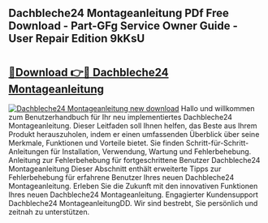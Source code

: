 ## Dachbleche24 Montageanleitung PDf Free Download - Part-GFg Service Owner Guide - User Repair Edition 9kKsU

# <h2><a href="http://df6ah41.blite.top/?on=Dachbleche24+Montageanleitung">🔗Download 👉🔴 Dachbleche24 Montageanleitung</a></h2>

[![Dachbleche24 Montageanleitung new download](https://i.imgur.com/lujVjoI.png)](http://df6ah41.blite.top/?on=Dachbleche24+Montageanleitung)
Hallo und willkommen zum Benutzerhandbuch für Ihr neu implementiertes Dachbleche24 Montageanleitung. Dieser Leitfaden soll Ihnen helfen, das Beste aus Ihrem Produkt herauszuholen, indem er einen umfassenden Überblick über seine Merkmale, Funktionen und Vorteile bietet. Sie finden Schritt-für-Schritt-Anleitungen für Installation, Verwendung, Wartung und Fehlerbehebung. Anleitung zur Fehlerbehebung für fortgeschrittene Benutzer Dachbleche24 Montageanleitung Dieser Abschnitt enthält erweiterte Tipps zur Fehlerbehebung für erfahrene Benutzer Ihres neuen Dachbleche24 Montageanleitung. Erleben Sie die Zukunft mit den innovativen Funktionen Ihres neuen Dachbleche24 Montageanleitung. Engagierter Kundensupport Dachbleche24 MontageanleitungDD. Wir sind bestrebt, Sie persönlich und zeitnah zu unterstützen.
